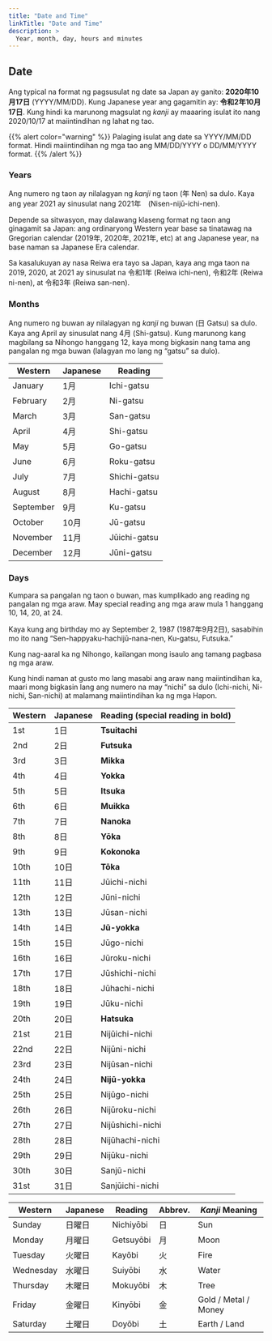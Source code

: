 ```yaml
---
title: "Date and Time"
linkTitle: "Date and Time"
description: >
  Year, month, day, hours and minutes
---
```

## Date

Ang typical na format ng pagsusulat ng date sa Japan ay ganito: **2020年10月17日** (YYYY/MM/DD). Kung Japanese year ang gagamitin ay: **令和2年10月17日**. Kung hindi ka marunong magsulat ng *kanji* ay maaaring isulat ito nang 2020/10/17 at maiintindihan ng lahat ng tao.

{{% alert color="warning" %}}
Palaging isulat ang date sa YYYY/MM/DD format. Hindi maiintindihan ng mga tao ang MM/DD/YYYY o DD/MM/YYYY format.
{{% /alert %}}

### Years

Ang numero ng taon ay nilalagyan ng *kanji* ng taon (年 Nen) sa dulo. Kaya ang year 2021 ay sinusulat nang 2021年　(Nisen-nijū-ichi-nen).

Depende sa sitwasyon, may dalawang klaseng format ng taon ang ginagamit sa Japan: ang ordinaryong Western year base sa tinatawag na Gregorian calendar (2019年, 2020年, 2021年, etc) at ang Japanese year, na base naman sa Japanese Era calendar.

Sa kasalukuyan ay nasa Reiwa era tayo sa Japan, kaya ang mga taon na 2019, 2020, at 2021 ay sinusulat na 令和1年 (Reiwa ichi-nen), 令和2年 (Reiwa ni-nen), at 令和3年 (Reiwa san-nen).

### Months

Ang numero ng buwan ay nilalagyan ng *kanji* ng buwan (日 Gatsu) sa dulo. Kaya ang April ay sinusulat nang 4月 (Shi-gatsu). Kung marunong kang magbilang sa Nihongo hanggang 12, kaya mong bigkasin nang tama ang pangalan ng mga buwan (lalagyan mo lang ng “gatsu” sa dulo).

|Western|	Japanese|	Reading|
|--------|------|----------|
|January|	1月|  Ichi-gatsu| 
|February|	2月|	Ni-gatsu|
|March|	3月|	San-gatsu|
|April|	4月|	Shi-gatsu|
|May|5月|Go-gatsu|
|June|6月|Roku-gatsu|
|July|7月|Shichi-gatsu|
|August|8月|Hachi-gatsu|
|September|9月|Ku-gatsu|
|October|10月|Jū-gatsu|
|November|11月|Jūichi-gatsu|
|December|12月|Jūni-gatsu|

### Days

Kumpara sa pangalan ng taon o buwan, mas kumplikado ang reading ng pangalan ng mga araw. May special reading ang mga araw mula 1 hanggang 10, 14, 20, at 24.

Kaya kung ang birthday mo ay September 2, 1987 (1987年9月2日), sasabihin mo ito nang “Sen-happyaku-hachijū-nana-nen, Ku-gatsu, Futsuka.”

Kung nag-aaral ka ng Nihongo, kailangan mong isaulo ang tamang pagbasa ng mga araw.

Kung hindi naman at gusto mo lang masabi ang araw nang maiintindihan ka, maari mong bigkasin lang ang numero na may “nichi” sa dulo (Ichi-nichi, Ni-nichi, San-nichi) at malamang maiintindihan ka ng mga Hapon.

|Western|	Japanese|	Reading (special reading in bold)|
|--------|------|----------|
|1st|	1日|  **Tsuitachi**| 
|2nd|	2日|	**Futsuka**|
|3rd|	3日|	**Mikka**|
|4th|	4日|	**Yokka**|
|5th|5日|**Itsuka**|
|6th|6日|**Muikka**|
|7th|7日|**Nanoka**|
|8th|8日|**Yōka**|
|9th|9日|**Kokonoka**|
|10th|10日|**Tōka**|
|11th|11日|Jūichi-nichi|
|12th|12日|Jūni-nichi|
|13th|	13日|  Jūsan-nichi| 
|14th|	14日|	**Jū-yokka**|
|15th|	15日|	Jūgo-nichi|
|16th|	16日|	Jūroku-nichi|
|17th|17日|Jūshichi-nichi|
|18th|18日|Jūhachi-nichi|
|19th|19日|Jūku-nichi|
|20th|20日|**Hatsuka**|
|21st|21日|Nijūichi-nichi|
|22nd|22日|Nijūni-nichi|
|23rd|23日|Nijūsan-nichi|
|24th|24日|**Nijū-yokka**|
|25th|25日|Nijūgo-nichi|
|26th|26日|Nijūroku-nichi|
|27th|27日|Nijūshichi-nichi|
|28th|28日|Nijūhachi-nichi|
|29th|29日|Nijūku-nichi|
|30th|30日|Sanjū-nichi|
|31st|31日|Sanjūichi-nichi|

|Western|	Japanese| Reading| Abbrev. | *Kanji* Meaning |
|--------|------|----------|----------|----------|
|Sunday|	日曜日|  Nichiyōbi| 日|Sun|
|Monday|	月曜日|	Getsuyōbi|月|Moon|
|Tuesday|	火曜日|	Kayōbi|火|Fire|
|Wednesday|	水曜日|	Suiyōbi|水|Water|
|Thursday|木曜日|Mokuyōbi|木|Tree|
|Friday|金曜日|Kinyōbi|金|Gold / Metal / Money|
|Saturday|土曜日|Doyōbi|土|Earth / Land|